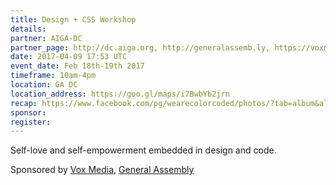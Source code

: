 ```yaml
---
title: Design + CSS Workshop
details:
partner: AIGA-DC
partner_page: http://dc.aiga.org, http://generalassemb.ly, https://voxmedia.com
date: 2017-04-09 17:53 UTC
event_date: Feb 18th-19th 2017
timeframe: 10am-4pm
location: GA DC
location_address: https://goo.gl/maps/i7BwbYb2jrn
recap: https://www.facebook.com/pg/wearecolorcoded/photos/?tab=album&album_id=1290425024334515
sponsor:
register:
---
```


<div class="m-content__event">
  <p> Self-love and self-empowerment embedded in design and code.</p>
  <p class="m-content__event-sponsor"> Sponsored by <a target="_blank" href="http://voxmedia.com">Vox Media</a>, <a target="_blank" href="http://generalassemb.ly">General Assembly</a> </p>
</div>
